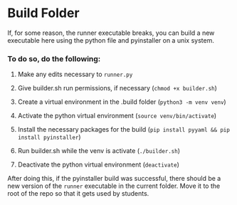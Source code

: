 # Build Folder

If, for some reason, the runner executable breaks, you can build a new executable here using
the python file and pyinstaller on a unix system. 

### To do so, do the following:

1. Make any edits necessary to `runner.py`

2. Give builder.sh run permissions, if necessary (`chmod +x builder.sh`)

3. Create a virtual environment in the .build folder (`python3 -m venv venv`)

4. Activate the python virtual environment (`source venv/bin/activate`)

5. Install the necessary packages for the build (`pip install pyyaml && pip install pyinstaller`)

6. Run builder.sh while the venv is activate (`./builder.sh`)

7. Deactivate the python virtual environment (`deactivate`)

After doing this, if the pyinstaller build was successful, there should be a 
new version of the `runner` executable in the current folder. Move it to the
root of the repo so that it gets used by students.
